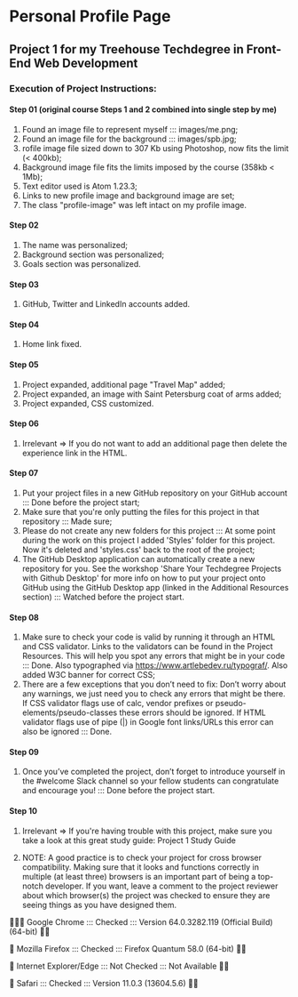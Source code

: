 # Personal Profile Page
## Project 1 for my Treehouse Techdegree in Front-End Web Development

### Execution of Project Instructions:

#### Step 01 (original course Steps 1 and 2 combined into single step by me)
1. Found an image file to represent myself ::: images/me.png;
2. Found an image file for the background ::: images/spb.jpg;
3. rofile image file sized down to 307 Kb using Photoshop, now fits the limit (< 400kb);
4. Background image file fits the limits imposed by the course (358kb < 1Mb);
5. Text editor used is Atom 1.23.3;
6. Links to new profile image and background image are set;
7. The class "profile-image" was left intact on my profile image.

#### Step 02
1. The name was personalized;
2. Background section was personalized;
3. Goals section was personalized.

#### Step 03
1. GitHub, Twitter and LinkedIn accounts added.

#### Step 04
1. Home link fixed.

#### Step 05
1. Project expanded, additional page "Travel Map" added;
2. Project expanded, an image with Saint Petersburg coat of arms added;
3. Project expanded, CSS customized.

#### Step 06
1. Irrelevant => If you do not want to add an additional page then delete the experience link in the HTML.

#### Step 07
1. Put your project files in a new GitHub repository on your GitHub account ::: Done before the project start;
2. Make sure that you're only putting the files for this project in that repository ::: Made sure;
3. Please do not create any new folders for this project ::: At some point during the work on this project I added 'Styles' folder for this project. Now it's deleted and 'styles.css' back to the root of the project;
4. The GitHub Desktop application can automatically create a new repository for you. See the workshop 'Share Your Techdegree Projects with Github Desktop' for more info on how to put your project onto GitHub using the GitHub Desktop app (linked in the Additional Resources section) ::: Watched before the project start.

#### Step 08
1. Make sure to check your code is valid by running it through an HTML and CSS validator. Links to the validators can be found in the Project Resources. This will help you spot any errors that might be in your code ::: Done. Also typographed via https://www.artlebedev.ru/typograf/. Also added W3C banner for correct CSS;
2. There are a few exceptions that you don’t need to fix: Don’t worry about any warnings, we just need you to check any errors that might be there. If CSS validator flags use of calc, vendor prefixes or pseudo-elements/pseudo-classes these errors should be ignored. If HTML validator flags use of pipe (|) in Google font links/URLs this error can also be ignored ::: Done.

#### Step 09
1. Once you’ve completed the project, don’t forget to introduce yourself in the #welcome Slack channel so your fellow students can congratulate and encourage you! ::: Done before the project start.

#### Step 10
1. Irrelevant => If you're having trouble with this project, make sure you take a look at this great study guide:
Project 1 Study Guide

2. NOTE: A good practice is to check your project for cross browser compatibility. Making sure that it looks and functions correctly in multiple (at least three) browsers is an important part of being a top-notch developer. If you want, leave a comment to the project reviewer about which browser(s) the project was checked to ensure they are seeing things as you have designed them.

🕵🏻‍♂️ Google Chrome ::: Checked ::: Version 64.0.3282.119 (Official Build) (64-bit) 👍🏻

🦊 Mozilla Firefox ::: Checked ::: Firefox Quantum 58.0 (64-bit) 👍🏻

🤯 Internet Explorer/Edge ::: Not Checked ::: Not Available 👎🏻

🦁 Safari ::: Checked ::: Version 11.0.3 (13604.5.6) 👍🏻
